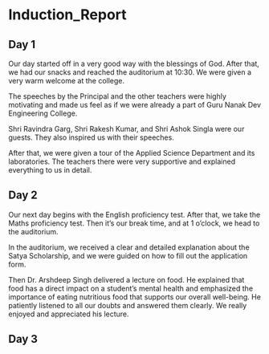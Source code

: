 # Induction_Report
## Day 1
Our day started off in a very good way with the blessings of God. After that, we had our snacks and reached the auditorium at 10:30. We were given a very warm welcome at the college.

The speeches by the Principal and the other teachers were highly motivating and made us feel as if we were already a part of Guru Nanak Dev Engineering College.

Shri Ravindra Garg, Shri Rakesh Kumar, and Shri Ashok Singla were our guests. They also inspired us with their speeches.

After that, we were given a tour of the Applied Science Department and its laboratories. The teachers there were very supportive and explained everything to us in detail.

## Day 2

Our next day begins with the English proficiency test. After that, we take the Maths proficiency test. Then it’s our break time, and at 1 o’clock, we head to the auditorium.

In the auditorium, we received a clear and detailed explanation about the Satya Scholarship, and we were guided on how to fill out the application form.

Then Dr. Arshdeep Singh delivered a lecture on food. He explained that food has a direct impact on a student’s mental health and emphasized the importance of eating nutritious food that supports our overall well-being. He patiently listened to all our doubts and answered them clearly. We really enjoyed and appreciated his lecture.

## Day 3
